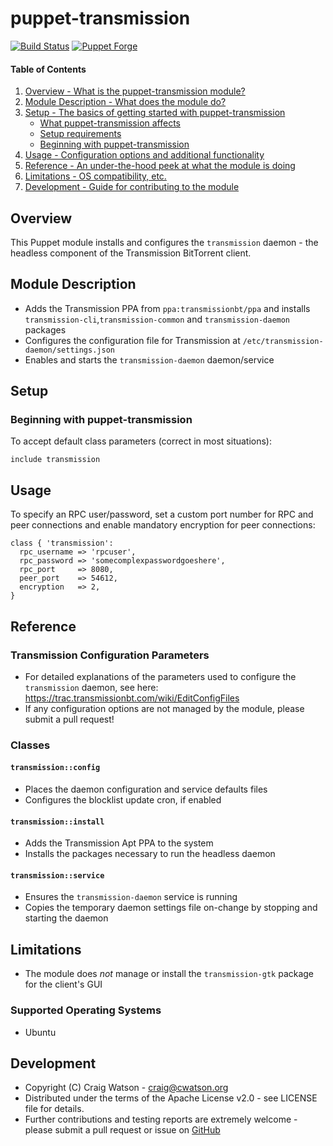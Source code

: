 # puppet-transmission

[![Build Status](https://secure.travis-ci.org/craigwatson/puppet-transmission.png?branch=master)](http://travis-ci.org/craigwatson/puppet-transmission)
[![Puppet Forge](http://img.shields.io/puppetforge/v/CraigWatson1987/transmission.svg)](https://forge.puppetlabs.com/CraigWatson1987/transmission)

#### Table of Contents

1. [Overview - What is the puppet-transmission module?](#overview)
1. [Module Description - What does the module do?](#module-description)
1. [Setup - The basics of getting started with puppet-transmission](#setup)
    * [What puppet-transmission affects](#what-puppet-transmission-affects)
    * [Setup requirements](#setup-requirements)
    * [Beginning with puppet-transmission](#beginning-with-puppet-transmission)
1. [Usage - Configuration options and additional functionality](#usage)
1. [Reference - An under-the-hood peek at what the module is doing](#reference)
1. [Limitations - OS compatibility, etc.](#limitations)
1. [Development - Guide for contributing to the module](#development)

## Overview

This Puppet module installs and configures the `transmission` daemon - the headless component of the Transmission BitTorrent client.

## Module Description

  * Adds the Transmission PPA from `ppa:transmissionbt/ppa` and installs `transmission-cli`,`transmission-common` and `transmission-daemon` packages
  * Configures the configuration file for Transmission at `/etc/transmission-daemon/settings.json`
  * Enables and starts the `transmission-daemon` daemon/service

## Setup

### Beginning with puppet-transmission

To accept default class parameters (correct in most situations):

    include transmission

## Usage

To specify an RPC user/password, set a custom port number for RPC and peer connections and enable mandatory encryption for peer connections:

    class { 'transmission':
      rpc_username => 'rpcuser',
      rpc_password => 'somecomplexpasswordgoeshere',
      rpc_port     => 8080,
      peer_port    => 54612,
      encryption   => 2,
    }

## Reference

### Transmission Configuration Parameters

  * For detailed explanations of the parameters used to configure the `transmission` daemon, see here: https://trac.transmissionbt.com/wiki/EditConfigFiles
  * If any configuration options are not managed by the module, please submit a pull request!

### Classes

#### `transmission::config`

  * Places the daemon configuration and service defaults files
  * Configures the blocklist update cron, if enabled

#### `transmission::install`

  * Adds the Transmission Apt PPA to the system
  * Installs the packages necessary to run the headless daemon

#### `transmission::service`

  * Ensures the `transmission-daemon` service is running
  * Copies the temporary daemon settings file on-change by stopping and starting the daemon

## Limitations

* The module does _not_ manage or install the `transmission-gtk` package for the client's GUI

### Supported Operating Systems

* Ubuntu

## Development

* Copyright (C) Craig Watson - <craig@cwatson.org>
* Distributed under the terms of the Apache License v2.0 - see LICENSE file for details.
* Further contributions and testing reports are extremely welcome - please submit a pull request or issue on [GitHub](https://github.com/craigwatson/puppet-transmission)
